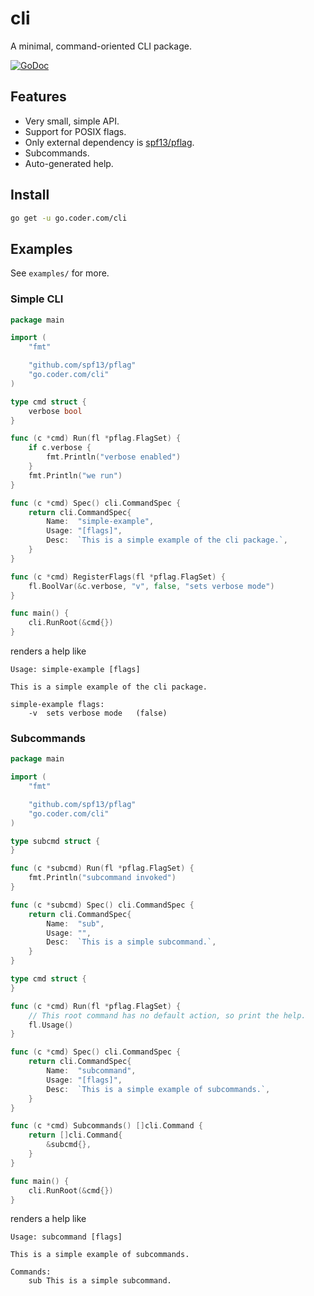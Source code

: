 # cli

A minimal, command-oriented CLI package.

[![GoDoc](https://godoc.org/github.com/golang/gddo?status.svg)](https://godoc.org/go.coder.com/cli)

## Features

- Very small, simple API.
- Support for POSIX flags.
- Only external dependency is [spf13/pflag](https://github.com/spf13/pflag).
- Subcommands.
- Auto-generated help.

## Install

```bash
go get -u go.coder.com/cli
```

## Examples

See `examples/` for more.

### Simple CLI
```go
package main

import (
    "fmt"

    "github.com/spf13/pflag"
    "go.coder.com/cli"
)

type cmd struct {
    verbose bool
}

func (c *cmd) Run(fl *pflag.FlagSet) {
    if c.verbose {
        fmt.Println("verbose enabled")
    }
    fmt.Println("we run")
}

func (c *cmd) Spec() cli.CommandSpec {
    return cli.CommandSpec{
        Name:  "simple-example",
        Usage: "[flags]",
        Desc:  `This is a simple example of the cli package.`,
    }
}

func (c *cmd) RegisterFlags(fl *pflag.FlagSet) {
    fl.BoolVar(&c.verbose, "v", false, "sets verbose mode")
}

func main() {
    cli.RunRoot(&cmd{})
}

```
renders a help like

```
Usage: simple-example [flags]

This is a simple example of the cli package.

simple-example flags:
	-v	sets verbose mode	(false)
```

### Subcommands

```go
package main

import (
    "fmt"

    "github.com/spf13/pflag"
    "go.coder.com/cli"
)

type subcmd struct {
}

func (c *subcmd) Run(fl *pflag.FlagSet) {
    fmt.Println("subcommand invoked")
}

func (c *subcmd) Spec() cli.CommandSpec {
    return cli.CommandSpec{
        Name:  "sub",
        Usage: "",
        Desc:  `This is a simple subcommand.`,
    }
}

type cmd struct {
}

func (c *cmd) Run(fl *pflag.FlagSet) {
    // This root command has no default action, so print the help.
    fl.Usage()
}

func (c *cmd) Spec() cli.CommandSpec {
    return cli.CommandSpec{
        Name:  "subcommand",
        Usage: "[flags]",
        Desc:  `This is a simple example of subcommands.`,
    }
}

func (c *cmd) Subcommands() []cli.Command {
    return []cli.Command{
        &subcmd{},
    }
}

func main() {
    cli.RunRoot(&cmd{})
}
```

renders a help like

```
Usage: subcommand [flags]

This is a simple example of subcommands.

Commands:
	sub	This is a simple subcommand.
```
